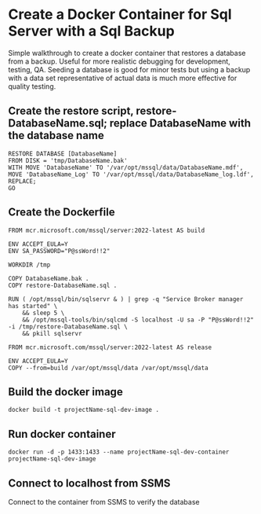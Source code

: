 # Create a Docker Container for Sql Server with a Sql Backup
Simple walkthrough to create a docker container that restores a database from a backup. Useful for more realistic debugging for development, testing, QA.
Seeding a database is good for minor tests but using a backup with a data set representative of actual data is much more effective for quality testing.

## Create the restore script, restore-DatabaseName.sql; replace DatabaseName with the database name
```
RESTORE DATABASE [DatabaseName]
FROM DISK = 'tmp/DatabaseName.bak'
WITH MOVE 'DatabaseName' TO '/var/opt/mssql/data/DatabaseName.mdf',
MOVE 'DatabaseName_Log' TO '/var/opt/mssql/data/DatabaseName_log.ldf',
REPLACE;
GO
```

## Create the Dockerfile
```
FROM mcr.microsoft.com/mssql/server:2022-latest AS build

ENV ACCEPT_EULA=Y
ENV SA_PASSWORD="P@ssWord!!2"

WORKDIR /tmp

COPY DatabaseName.bak .
COPY restore-DatabaseName.sql .

RUN ( /opt/mssql/bin/sqlservr & ) | grep -q "Service Broker manager has started" \
    && sleep 5 \
    && /opt/mssql-tools/bin/sqlcmd -S localhost -U sa -P "P@ssWord!!2" -i /tmp/restore-DatabaseName.sql \
    && pkill sqlservr

FROM mcr.microsoft.com/mssql/server:2022-latest AS release

ENV ACCEPT_EULA=Y
COPY --from=build /var/opt/mssql/data /var/opt/mssql/data
```
## Build the docker image
```
docker build -t projectName-sql-dev-image .
```
## Run docker container
```
docker run -d -p 1433:1433 --name projectName-sql-dev-container projectName-sql-dev-image
```
## Connect to localhost from SSMS
Connect to the container from SSMS to verify the database
